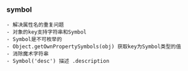 ### symbol
    - 解决属性名的重复问题
    - 对象的key支持字符串和Symbol
    - Symbol是不可枚举的
    - Object.getOwnPropertySymbols(obj) 获取key为Symbol类型的值
    - 消除魔术字符串
    - Symbol('desc') 描述 .description